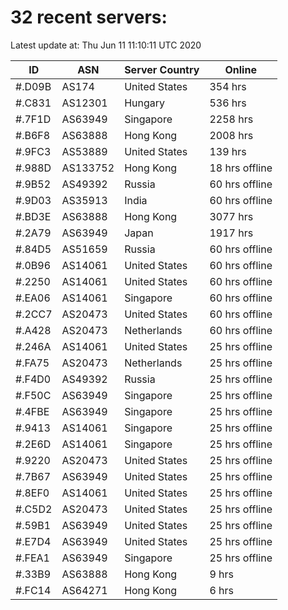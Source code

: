 # 32 recent servers:

Latest update at: Thu Jun 11 11:10:11 UTC 2020

| ID | ASN | Server Country | Online |
| -- | --- | -------------- | ------ |
| #.D09B | AS174 | United States | 354 hrs |
| #.C831 | AS12301 | Hungary | 536 hrs |
| #.7F1D | AS63949 | Singapore | 2258 hrs |
| #.B6F8 | AS63888 | Hong Kong | 2008 hrs |
| #.9FC3 | AS53889 | United States | 139 hrs |
| #.988D | AS133752 | Hong Kong | 18 hrs offline |
| #.9B52 | AS49392 | Russia | 60 hrs offline |
| #.9D03 | AS35913 | India | 60 hrs offline |
| #.BD3E | AS63888 | Hong Kong | 3077 hrs |
| #.2A79 | AS63949 | Japan | 1917 hrs |
| #.84D5 | AS51659 | Russia | 60 hrs offline |
| #.0B96 | AS14061 | United States | 60 hrs offline |
| #.2250 | AS14061 | United States | 60 hrs offline |
| #.EA06 | AS14061 | Singapore | 60 hrs offline |
| #.2CC7 | AS20473 | United States | 60 hrs offline |
| #.A428 | AS20473 | Netherlands | 60 hrs offline |
| #.246A | AS14061 | United States | 25 hrs offline |
| #.FA75 | AS20473 | Netherlands | 25 hrs offline |
| #.F4D0 | AS49392 | Russia | 25 hrs offline |
| #.F50C | AS63949 | Singapore | 25 hrs offline |
| #.4FBE | AS63949 | Singapore | 25 hrs offline |
| #.9413 | AS14061 | Singapore | 25 hrs offline |
| #.2E6D | AS14061 | Singapore | 25 hrs offline |
| #.9220 | AS20473 | United States | 25 hrs offline |
| #.7B67 | AS63949 | United States | 25 hrs offline |
| #.8EF0 | AS14061 | United States | 25 hrs offline |
| #.C5D2 | AS20473 | United States | 25 hrs offline |
| #.59B1 | AS63949 | United States | 25 hrs offline |
| #.E7D4 | AS63949 | United States | 25 hrs offline |
| #.FEA1 | AS63949 | Singapore | 25 hrs offline |
| #.33B9 | AS63888 | Hong Kong | 9 hrs |
| #.FC14 | AS64271 | Hong Kong | 6 hrs |

